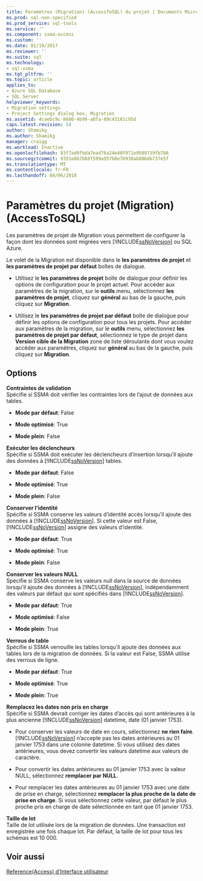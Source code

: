 ```yaml
---
title: Paramètres (Migration) (AccessToSQL) du projet | Documents Microsoft
ms.prod: sql-non-specified
ms.prod_service: sql-tools
ms.service: ''
ms.component: ssma-access
ms.custom: ''
ms.date: 01/19/2017
ms.reviewer: ''
ms.suite: sql
ms.technology:
- sql-ssma
ms.tgt_pltfrm: ''
ms.topic: article
applies_to:
- Azure SQL Database
- SQL Server
helpviewer_keywords:
- Migration settings
- Project Settings dialog box, Migration
ms.assetid: 4caebc9c-8680-4b99-a8fa-89c43161c95d
caps.latest.revision: 14
author: Shamikg
ms.author: Shamikg
manager: craigg
ms.workload: Inactive
ms.openlocfilehash: 83f7ad0fbda7ead76a24e40f971e9589719fb788
ms.sourcegitcommit: 9351e8b7b68f599a95fb8e76930ab886db737e5f
ms.translationtype: MT
ms.contentlocale: fr-FR
ms.lasthandoff: 04/06/2018
---
```

# <a name="project-settings-migration-accesstosql"></a>Paramètres du projet (Migration) (AccessToSQL)
Les paramètres de projet de Migration vous permettent de configurer la façon dont les données sont migrées vers [!INCLUDE[ssNoVersion](../../includes/ssnoversion_md.md)] ou SQL Azure.  
  
Le volet de la Migration est disponible dans le **les paramètres de projet** et **les paramètres de projet par défaut** boîtes de dialogue.  
  
-   Utilisez le **les paramètres de projet** boîte de dialogue pour définir les options de configuration pour le projet actuel. Pour accéder aux paramètres de la migration, sur le **outils** menu, sélectionnez **les paramètres de projet**, cliquez sur **général** au bas de la gauche, puis cliquez sur **Migration**.  
  
-   Utilisez le **les paramètres de projet par défaut** boîte de dialogue pour définir les options de configuration pour tous les projets. Pour accéder aux paramètres de la migration, sur le **outils** menu, sélectionnez **les paramètres de projet par défaut**, sélectionnez le type de projet dans **Version cible de la Migration** zone de liste déroulante dont vous voulez accéder aux paramètres, cliquez sur **général** au bas de la gauche, puis cliquez sur **Migration**.  
  
## <a name="options"></a>Options  
**Contraintes de validation**  
Spécifie si SSMA doit vérifier les contraintes lors de l’ajout de données aux tables.  
  
-   **Mode par défaut**: False  
  
-   **Mode optimisé**: True  
  
-   **Mode plein**: False  
  
**Exécuter les déclencheurs**  
Spécifie si SSMA doit exécuter les déclencheurs d’insertion lorsqu’il ajoute des données à [!INCLUDE[ssNoVersion](../../includes/ssnoversion_md.md)] tables.  
  
-   **Mode par défaut**: False  
  
-   **Mode optimisé**: True  
  
-   **Mode plein**: False  
  
**Conserver l'identité**  
Spécifie si SSMA conserve les valeurs d’identité accès lorsqu’il ajoute des données à [!INCLUDE[ssNoVersion](../../includes/ssnoversion_md.md)]. Si cette valeur est False, [!INCLUDE[ssNoVersion](../../includes/ssnoversion_md.md)] assigne des valeurs d’identité.  
  
-   **Mode par défaut**: True  
  
-   **Mode optimisé**: True  
  
-   **Mode plein**: False  
  
**Conserver les valeurs NULL**  
Spécifie si SSMA conserve les valeurs null dans la source de données lorsqu’il ajoute des données à [!INCLUDE[ssNoVersion](../../includes/ssnoversion_md.md)], indépendamment des valeurs par défaut qui sont spécifiés dans [!INCLUDE[ssNoVersion](../../includes/ssnoversion_md.md)].  
  
-   **Mode par défaut**: True  
  
-   **Mode optimisé**: False  
  
-   **Mode plein**: True  
  
**Verrous de table**  
Spécifie si SSMA verrouille les tables lorsqu’il ajoute des données aux tables lors de la migration de données. Si la valeur est False, SSMA utilise des verrous de ligne.  
  
-   **Mode par défaut**: True  
  
-   **Mode optimisé**: True  
  
-   **Mode plein**: True  
  
**Remplacez les dates non pris en charge**  
Spécifie si SSMA devrait corriger les dates d’accès qui sont antérieures à la plus ancienne [!INCLUDE[ssNoVersion](../../includes/ssnoversion_md.md)] datetime, date (01 janvier 1753).  
  
-   Pour conserver les valeurs de date en cours, sélectionnez **ne rien faire**. [!INCLUDE[ssNoVersion](../../includes/ssnoversion_md.md)] n’accepte pas les dates antérieures au 01 janvier 1753 dans une colonne datetime. Si vous utilisez des dates antérieures, vous devez convertir les valeurs datetime aux valeurs de caractère.  
  
-   Pour convertir les dates antérieures au 01 janvier 1753 avec la valeur NULL, sélectionnez **remplacer par NULL**.  
  
-   Pour remplacer les dates antérieures au 01 janvier 1753 avec une date de prise en charge, sélectionnez **remplacer la plus proche de la date de prise en charge**. Si vous sélectionnez cette valeur, par défaut le plus proche pris en charge de date sélectionnée en tant que 01 janvier 1753.  
  
**Taille de lot**  
Taille de lot utilisée lors de la migration de données. Une transaction est enregistrée une fois chaque lot. Par défaut, la taille de lot pour tous les schémas est 10 000.  
  
## <a name="see-also"></a>Voir aussi  
[Reference(Access) d’Interface utilisateur](http://msdn.microsoft.com/en-us/af24c303-4a41-449b-9c86-d6558a97e839)  
  
